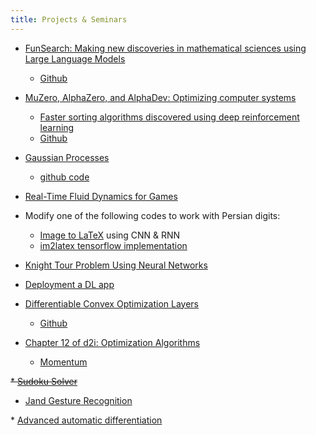 ```yaml
---
title: Projects & Seminars
---
```

* [FunSearch: Making new discoveries in mathematical sciences using Large Language Models](https://deepmind.google/discover/blog/funsearch-making-new-discoveries-in-mathematical-sciences-using-large-language-models/)
  - [Github](https://github.com/google-deepmind/funsearch)
* [MuZero, AlphaZero, and AlphaDev: Optimizing computer systems](https://deepmind.google/impact/optimizing-computer-systems-with-more-generalized-ai-tools/)
  - [Faster sorting algorithms discovered using deep reinforcement learning](https://www.nature.com/articles/s41586-023-06004-9)
  - [Github](https://github.com/deepmind/alphadev)
* [Gaussian Processes](https://distill.pub/2019/visual-exploration-gaussian-processes/)
  - [github code](https://github.com/HIPS/autograd/blob/master/examples/gaussian_process.py)

* [Real-Time Fluid Dynamics for Games](https://www.josstam.com/_files/ugd/cf1fd6_9989229efbd34a26ba5ccd913721a2ac.pdf)

* Modify one of the following codes to work with Persian digits:
  - [Image to LaTeX](https://github.com/kingyiusuen/image-to-latex) using CNN & RNN
  - [im2latex tensorflow implementation](https://github.com/ritheshkumar95/im2latex-tensorflow)

* [ Knight Tour Problem Using Neural Networks](https://github.com/NiloofarShahbaz/knight-tour-neural-network)

* [Deployment a DL app](https://fullstackdeeplearning.com/course/2022/lecture-5-deployment/)  

* [Differentiable Convex Optimization Layers](https://locuslab.github.io/2019-10-28-cvxpylayers/)
  - [Github](https://github.com/cvxgrp/cvxpylayers)

* [Chapter 12 of d2i: Optimization Algorithms](https://www.d2l.ai/chapter_optimization/)
  - [Momentum](https://distill.pub/2017/momentum/)

~~* [Sudoku Solver](https://www.kaggle.com/datasets/bryanpark/sudoku/code)~~

* [Jand Gesture Recognition](https://techvidvan.com/tutorials/hand-gesture-recognition-tensorflow-opencv/)

*‌ [Advanced automatic differentiation](https://www.tensorflow.org/guide/advanced_autodiff)